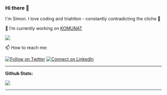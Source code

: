 ### Hi there 👋

I'm Simon. I love coding and triahtlon - constantly contradicting the cliche :raised_hands: 

🔭 I’m currently working on [KOMUNAT](https://github.com/komunat)

![](https://komarev.com/ghpvc/?username=strobsi)

📫 How to reach me:

[![Follow on Twitter](https://img.shields.io/badge/--twitter?label=Twitter&logo=Twitter&style=social)](https://twitter.com/appwiese) [![Connect on LinkedIn](https://img.shields.io/badge/--linkedin?label=LinkedIn&logo=LinkedIn&style=social)](https://www.linkedin.com/in/simon-strobel-26b43b107/)


---

**Github Stats:**

<p align="left">
    <img src="https://github-readme-stats.vercel.app/api?username=strobsi&show_icons=true&title_color=fff&icon_color=79ff97&text_color=9f9f9f&bg_color=151515">
</p>

---
